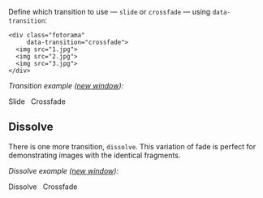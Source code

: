 Define which transition to use — `slide` or `crossfade` — using `data-transition`:

	<div class="fotorama"
	     data-transition="crossfade">
	  <img src="1.jpg">
	  <img src="2.jpg">
	  <img src="3.jpg">
	</div>

_Transition example (<a href="/<>/transition.html" target="_blank">new window</a>):_

<p class="switch-group">
	<span class="switch js-transition-switch active" data-fotorama="#transition">Slide</span>
	&nbsp;
	<span class="switch js-transition-switch" data-fotorama="#transition">Crossfade</span>
</p>

<div class="fotorama-wrap"><div class="fotorama"
     id="transition"
     data-width="700"
     data-ratio="3/2"
     data-max-width="100%"
     data-fit="cover">
	<a href="http://fotorama.s3.amazonaws.com/i/okonechnikov/10-lo.jpg"></a>
	<a href="http://fotorama.s3.amazonaws.com/i/okonechnikov/11-lo.jpg"></a>
	<a href="http://fotorama.s3.amazonaws.com/i/okonechnikov/13-lo.jpg"></a>
	<a href="http://fotorama.s3.amazonaws.com/i/okonechnikov/19-lo.jpg"></a>
	<a href="http://fotorama.s3.amazonaws.com/i/okonechnikov/4-lo.jpg"></a>
</div></div>

## Dissolve
There is one more transition, `dissolve`. This variation of fade is perfect for demonstrating images with the identical fragments.

_Dissolve example (<a href="/<>/dissolve.html" target="_blank">new window</a>):_

<p class="switch-group">
	<span class="switch js-transition-switch active" data-fotorama="#dissolve">Dissolve</span>
	&nbsp;
	<span class="switch js-transition-switch" data-fotorama="#dissolve">Crossfade</span>
</p>

<div class="fotorama-wrap"><div class="fotorama"
     id="dissolve"
     data-transition="dissolve"
     data-width="700"
     data-ratio="700/467"
     data-max-width="100%"
     data-fit="cover"
     data-loop="true">
	<a href="http://fotorama.s3.amazonaws.com/i/orion-art/5-a.jpg"></a>
	<a href="http://fotorama.s3.amazonaws.com/i/orion-art/5-b.jpg"></a>
	<a href="http://fotorama.s3.amazonaws.com/i/orion-art/5-c.jpg"></a>
</div></div>
